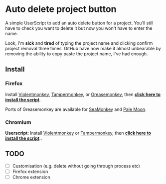 # Auto delete project button

A simple UserScript to add an auto delete button for a project. You'll still have to check you want to delete it but now you won't have to enter the name.

Look, I'm **sick** and **tired** of typing the project name and clicking confirm project removal three times. GitHub have now make it almost unbearable by removing the ability to copy paste the project name, I've had enough.

## Install

### Firefox

Install [Violentmonkey](https://addons.mozilla.org/en-US/firefox/addon/violentmonkey/), [Tampermonkey](https://addons.mozilla.org/en-US/firefox/addon/tampermonkey/), or [Greasemonkey](https://addons.mozilla.org/en-US/firefox/addon/greasemonkey/), then **[click here to install the script](https://github.com/DeadEnglish/auto-delete-github-projects/raw/master/auto-delete-projects.user.js)**.

Ports of Greasemonkey are available for [SeaMonkey](https://sourceforge.net/projects/gmport/) and [Pale Moon](https://github.com/janekptacijarabaci/greasemonkey/releases/latest).

### Chromium

**Userscript**: Install [Violentmonkey](https://chrome.google.com/webstore/detail/violent-monkey/jinjaccalgkegednnccohejagnlnfdag) or [Tampermonkey](https://tampermonkey.net/), then **[click here to install the script](https://github.com/DeadEnglish/auto-delete-github-projects/raw/master/auto-delete-projects.user.js)**..

## TODO

-   [ ] Customisation (e.g. delete without going through process etc)
-   [ ] Firefox extension
-   [ ] Chrome extension
